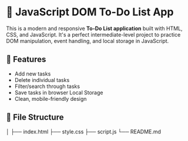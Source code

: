 # 📝 JavaScript DOM To-Do List App

This is a modern and responsive **To-Do List application** built with HTML, CSS, and JavaScript. It's a perfect intermediate-level project to practice DOM manipulation, event handling, and local storage in JavaScript.

## 🚀 Features

- Add new tasks
- Delete individual tasks
- Filter/search through tasks
- Save tasks in browser Local Storage
- Clean, mobile-friendly design

## 📁 File Structure

│
├── index.html
├── style.css
├── script.js
└── README.md
